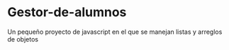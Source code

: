 # Gestor-de-alumnos
Un pequeño proyecto de javascript en el que se manejan listas y arreglos de objetos
